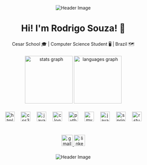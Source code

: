 <p align="center">
  <img src="https://github.com/user-attachments/assets/6e313599-dd26-4931-8189-94a87775f26b"  alt="Header Image" />
</p>
<h1 align="center">Hi! I'm Rodrigo Souza! 👋</h1>

###

<p align="center">Cesar School 🎓 | Computer Science Student  🖥️ | Brazil 🗺️</p>

###

<div align="center">
  <img src="https://github-readme-stats.vercel.app/api?username=rodsouzab&hide_title=false&hide_rank=false&show_icons=true&include_all_commits=true&count_private=true&disable_animations=false&theme=dracula&locale=en&hide_border=false" height="150" alt="stats graph"  />
  <img src="https://github-readme-stats.vercel.app/api/top-langs?username=rodsouzab&locale=en&hide_title=false&layout=compact&card_width=320&langs_count=5&theme=dracula&hide_border=false" height="150" alt="languages graph"  />
</div>

###

<p align="center"></p>

###

<div align="center">
  <img src="https://cdn.jsdelivr.net/gh/devicons/devicon/icons/html5/html5-plain.svg" height="30" alt="html5 logo"  />
  <img width="12" />
  <img src="https://cdn.jsdelivr.net/gh/devicons/devicon/icons/css3/css3-plain.svg" height="30" alt="css3 logo"  />
  <img width="12" />
  <img src="https://cdn.jsdelivr.net/gh/devicons/devicon/icons/javascript/javascript-plain.svg" height="30" alt="javascript logo"  />
  <img width="12" />
  <img src="https://cdn.jsdelivr.net/gh/devicons/devicon/icons/c/c-plain.svg" height="30" alt="c logo"  />
  <img width="12" />
  <img src="https://cdn.jsdelivr.net/gh/devicons/devicon/icons/python/python-original.svg" height="30" alt="python logo"  />
  <img width="12" />
  <img src="https://cdn.jsdelivr.net/gh/devicons/devicon/icons/mysql/mysql-original.svg" height="30" alt="mysql logo"  />
  <img width="12" />
  <img src="https://cdn.jsdelivr.net/gh/devicons/devicon/icons/java/java-plain.svg" height="30" alt="java logo"  />
  <img width="12" />
  <img src="https://cdn.jsdelivr.net/gh/devicons/devicon/icons/spring/spring-original.svg" height="30" alt="spring logo"  />
  <img width="12" />
  <img src="https://cdn.jsdelivr.net/gh/devicons/devicon/icons/rstudio/rstudio-plain.svg" height="30" alt="rstudio logo"  />
</div>

###

<p align="left"></p>

###

<br clear="both">

<div align="center">
  <a href="mailto:rodrigosouza.souzabarbosa1@gmail.com" target="_blank">
    <img src="https://img.shields.io/static/v1?message=Gmail&logo=gmail&label=&color=FF79C6&logoColor=white&labelColor=&style=for-the-badge" height="35" alt="gmail logo"  />
  </a>
  <a href="https://www.linkedin.com/in/rodrigo-souza-28682b2b7" target="_blank">
    <img src="https://img.shields.io/static/v1?message=LinkedIn&logo=linkedin&label=&color=FF79C6&logoColor=white&labelColor=&style=for-the-badge" height="35" alt="linkedin logo"  />
  </a>
</div>

###

<p align="center">
  <img src="https://github.com/user-attachments/assets/d496600c-e22c-4ee2-a3dc-8efccd448b2d" alt="Header Image" />
</p>
